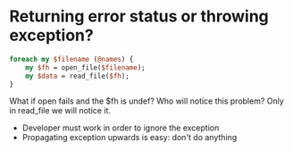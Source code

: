 # Returning error status or throwing exception?

```perl
foreach my $filename (@names) {
    my $fh = open_file($filename);
    my $data = read_file($fh);
}
```


What if open fails and the $fh is undef? Who will notice this problem?
Only in read_file we will notice it.



* Developer must work in order to ignore the exception
* Propagating exception upwards is easy: don't do anything



